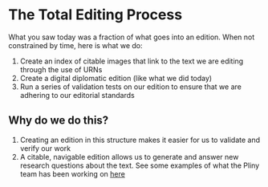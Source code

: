 # The Total Editing Process #

What you saw today was a fraction of what goes into an edition. When not constrained by time, here is what we do:

1. Create an index of citable images that link to the text we are editing through the use of URNs
2. Create a digital diplomatic edition (like what we did today)
3. Run a series of validation tests on our edition to ensure that we are adhering to our editorial standards

## Why do we do this?
1. Creating an edition in this structure makes it easier for us to validate and verify our work
2. A citable, navigable edition allows us to generate and answer new research questions about the text. See some examples of what the Pliny team has been working on [here](link?)
